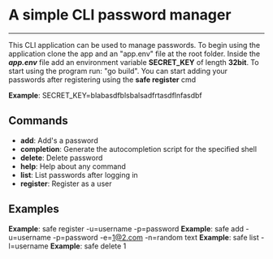 # A simple CLI password manager

---

This CLI application can be used to manage passwords. To begin using the application clone the app and
an "app.env" file at the root folder. Inside the **_app.env_** file add an environment variable **SECRET_KEY**
of length **32bit**. To start using the program run: "go build". You can start adding your passwords after registering
using the **safe register** cmd

**Example**: SECRET_KEY=blabasdfblsbalsadfrtasdflnfasdbf

## Commands

- **add**: Add's a password
- **completion**: Generate the autocompletion script for the specified shell
- **delete**: Delete password
- **help**: Help about any command
- **list**: List passwords after logging in
- **register**: Register as a user

## Examples

**Example**: safe register -u=username -p=password
**Example**: safe add -u=username -p=password -e=1@2.com -n=random text
**Example**: safe list -l=username
**Example**: safe delete 1
